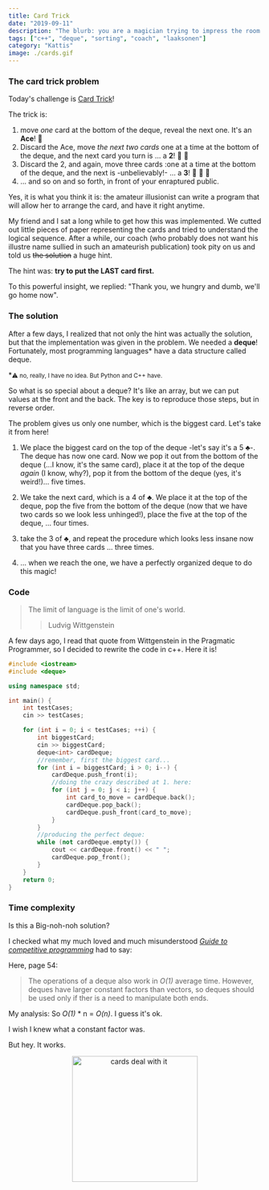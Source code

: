 ```yaml
---
title: Card Trick
date: "2019-09-11"
description: "The blurb: you are a magician trying to impress the room with this amazing card trick. But also program it. Help!"
tags: ["c++", "deque", "sorting", "coach", "laaksonen"]
category: "Kattis"
image: ./cards.gif
---
```


### The card trick problem

Today's challenge is [Card Trick](https://open.kattis.com/problems/cardtrick2)!

The trick is:

1. move _one_ card at the bottom of the deque, reveal the next one. It's an **Ace**! :clap:
2. Discard the Ace, move _the next two cards_ one at a time at the bottom of the deque, and the next card you turn is ... a **2**! :clap: :clap:
3. Discard the 2, and again, move three cards :one at a time at the bottom of the deque, and the next is -unbelievably!- ... a **3**! :clap: :clap: :clap:
4. ... and so on and so forth, in front of your enraptured public.

Yes, it is what you think it is: the amateur illusionist can write a program that will allow her to arrange the card, and have it right anytime.

My friend and I sat a long while to get how this was implemented. We cutted out little pieces of paper representing the cards and tried to understand the logical sequence. After a while, our coach (who probably does not want his illustre name sullied in such an amateurish publication) took pity on us and told us ~~the solution~~ a huge hint.

The hint was: **try to put the LAST card first.**

To this powerful insight, we replied: "Thank you, we hungry and dumb, we'll go home now".

### The solution

After a few days, I realized that not only the hint was actually the solution, but that the implementation was given in the problem. We needed a **deque**! Fortunately, most programming languages\* have a data structure called deque.

\*<small>⚠️ no, really, I have no idea. But Python and C++ have. </small>

So what is so special about a deque? It's like an array, but we can put values at the front and the back. The key is to reproduce those steps, but in reverse order.

The problem gives us only one number, which is the biggest card. Let's take it from here!

1. We place the biggest card on the top of the deque -let's say it's a 5 :clubs:-. The deque has now one card. Now we pop it out from the bottom of the deque (...I know, it's the same card), place it at the top of the deque _again_ (I know, why?), pop it from the bottom of the deque (yes, it's weird!)... five times.

2. We take the next card, which is a 4 of :clubs:. We place it at the top of the deque, pop the five from the bottom of the deque (now that we have two cards so we look less unhinged!), place the five at the top of the deque, ... four times.

3. take the 3 of :clubs:, and repeat the procedure which looks less insane now that you have three cards ... three times.

4. ... when we reach the one, we have a perfectly organized deque to do this magic!

### Code

> The limit of language is the limit of one's world.
>
> > Ludvig Wittgenstein

A few days ago, I read that quote from Wittgenstein in the Pragmatic Programmer, so I decided to rewrite the code in c++. Here it is!

```c++
#include <iostream>
#include <deque>

using namespace std;

int main() {
    int testCases;
    cin >> testCases;

    for (int i = 0; i < testCases; ++i) {
        int biggestCard;
        cin >> biggestCard;
        deque<int> cardDeque;
        //remember, first the biggest card...
        for (int i = biggestCard; i > 0; i--) {
            cardDeque.push_front(i);
            //doing the crazy described at 1. here:
            for (int j = 0; j < i; j++) {
                int card_to_move = cardDeque.back();
                cardDeque.pop_back();
                cardDeque.push_front(card_to_move);
            }
        }
        //producing the perfect deque:
        while (not cardDeque.empty()) {
            cout << cardDeque.front() << " ";
            cardDeque.pop_front();
        }
    }
    return 0;
}
```

### Time complexity

Is this a Big-noh-noh solution?

I checked what my much loved and much misunderstood [_Guide to competitive programming_](https://www.springer.com/us/book/9783319725468) had to say:

Here, page 54:

> The operations of a deque also work in _O(1)_ average time. However, deques have larger constant factors than vectors, so deques should be used only if ther is a need to manipulate both ends.

My analysis: So _O(1)_ \* n = _O(n)_. I guess it's ok.

I wish I knew what a constant factor was.

But hey. It works.

<center><img src="/cards.gif" alt="cards deal with it"
	title="A cute deck card" width="250" height="250" /></center>
